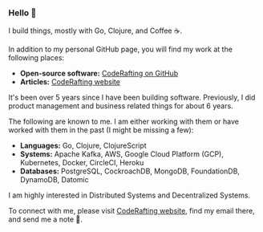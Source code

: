 ### Hello 👋
I build things, mostly with Go, Clojure, and Coffee ☕.

In addition to my personal GitHub page, you will find my work at the following places:

- **Open-source software:** [CodeRafting on GitHub](https://github.com/coderafting)
- **Articles:** [CodeRafting website](https://www.coderafting.com)

It's been over 5 years since I have been building software. Previously, I did product management and business related things for about 6 years.

The following are known to me. I am either working with them or have worked with them in the past (I might be missing a few):

- **Languages:** Go, Clojure, ClojureScript
- **Systems:** Apache Kafka, AWS, Google Cloud Platform (GCP), Kubernetes, Docker, CircleCI, Heroku
- **Databases:** PostgreSQL, CockroachDB, MongoDB, FoundationDB, DynamoDB, Datomic

I am highly interested in Distributed Systems and Decentralized Systems.

To connect with me, please visit [CodeRafting website](https://www.coderafting.com), find my email there, and send me a note 🙂.